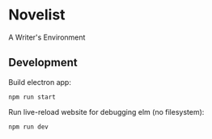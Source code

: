 # Novelist

A Writer's Environment

## Development

Build electron app:

```
npm run start
```

Run live-reload website for debugging elm (no filesystem):

```
npm run dev
```